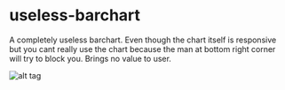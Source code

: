 # useless-barchart

A completely useless barchart.
Even though the chart itself is responsive but you cant really use the chart because the man at bottom right corner will try to block you.
Brings no value to user.

![alt tag](https://raw.githubusercontent.com/wuzhong-zhu/useless-barchart/blob/master/UselessBarchart/screenshot.gif)